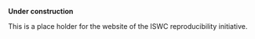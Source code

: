 
**Under construction**

This is a place holder for the website of the ISWC reproducibility initiative.
